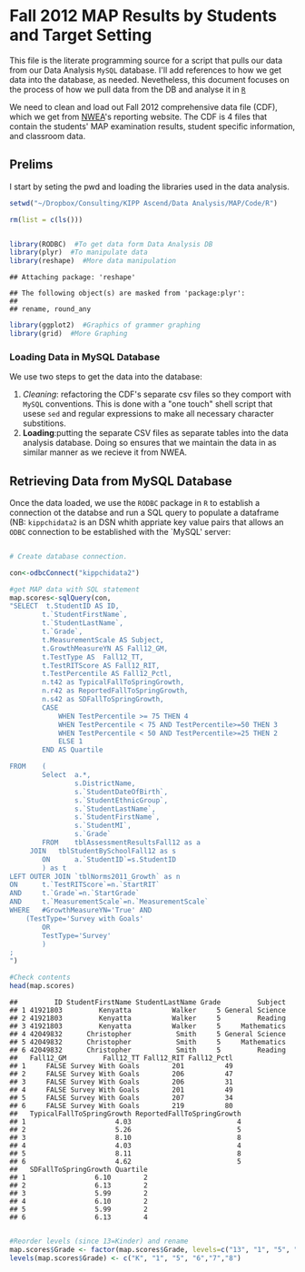 Fall 2012 MAP Results by Students and Target Setting 
========================================================
This file is the literate programming source for a script that pulls our data from our Data Analysis `MySQL` database. I'll add references to how we get data into the database, as needed.  Nevetheless, this document focuses on the process of how we pull data from the DB and analyse it in [`R`](www.r-project.org)

We need to clean and load out Fall 2012 comprehensive data file (CDF), which we get from [NWEA](http://www.nwea.org)'s reporting website. The CDF is 4 files that contain the students' MAP examination results, student specific information, and classroom data. 

## Prelims
I start by seting the pwd and loading the libraries used in the data analysis.

```r
setwd("~/Dropbox/Consulting/KIPP Ascend/Data Analysis/MAP/Code/R")

rm(list = c(ls()))


library(RODBC)  #To get data form Data Analysis DB
library(plyr)  #To manipulate data
library(reshape)  #More data manipulation
```

```
## Attaching package: 'reshape'
```

```
## The following object(s) are masked from 'package:plyr':
## 
## rename, round_any
```

```r
library(ggplot2)  #Graphics of grammer graphing
library(grid)  #More Graphing
```



### Loading Data in MySQL Database
We use two steps to get the data into the database:
  1. *Cleaning*: refactoring the CDF's separate csv files so they comport with `MySQL` conventions. This is done with a "one touch" shell script that usese `sed` and regular expressions to make all necessary character substitions.  
  2. **Loading**:putting the separate CSV files as separate tables into the data analysis database.  Doing so ensures that we maintain the data in as similar manner as we recieve it from NWEA. 

## Retrieving Data from MySQL Database
Once the data loaded, we use the `RODBC` package in `R` to establish a connection ot the databse and run a SQL query to populate a dataframe (NB: `kippchidata2` is an  DSN whith appriate key value pairs that allows an `ODBC` connection to be established with the `MySQL' server:


```r

# Create database connection.  

con<-odbcConnect("kippchidata2")

#get MAP data with SQL statement
map.scores<-sqlQuery(con, 
"SELECT  t.StudentID AS ID,
		t.`StudentFirstName`,
		t.`StudentLastName`,
		t.`Grade`,	
		t.MeasurementScale AS Subject,
		t.GrowthMeasureYN AS Fall12_GM,
		t.TestType AS  Fall12_TT, 
		t.TestRITScore AS Fall12_RIT,
		t.TestPercentile AS Fall12_Pctl,
		n.t42 as TypicalFallToSpringGrowth,
		n.r42 as ReportedFallToSpringGrowth,
		n.s42 as SDFallToSpringGrowth,
		CASE
			WHEN TestPercentile >= 75 THEN 4
			WHEN TestPercentile < 75 AND TestPercentile>=50 THEN 3
			WHEN TestPercentile < 50 AND TestPercentile>=25 THEN 2
			ELSE 1
		END AS Quartile

FROM 	(
		Select 	a.*, 
				s.DistrictName,
				s.`StudentDateOfBirth`,
				s.`StudentEthnicGroup`,
				s.`StudentLastName`,
				s.`StudentFirstName`,
				s.`StudentMI`,
				s.`Grade`
		FROM	tblAssessmentResultsFall12 as a
	 JOIN	tblStudentBySchoolFall12 as s
		ON		a.`StudentID`=s.StudentID
		) as t
LEFT OUTER JOIN `tblNorms2011_Growth` as n
ON 		t.`TestRITScore`=n.`StartRIT`
AND		t.`Grade`=n.`StartGrade`
AND		t.`MeasurementScale`=n.`MeasurementScale`
WHERE 	#GrowthMeasureYN='True' AND
 	(TestType='Survey with Goals'
		OR 
		TestType='Survey'
		)
;
")

#Check contents
head(map.scores)
```

```
##         ID StudentFirstName StudentLastName Grade         Subject
## 1 41921803         Kenyatta          Walker     5 General Science
## 2 41921803         Kenyatta          Walker     5         Reading
## 3 41921803         Kenyatta          Walker     5     Mathematics
## 4 42049832      Christopher           Smith     5 General Science
## 5 42049832      Christopher           Smith     5     Mathematics
## 6 42049832      Christopher           Smith     5         Reading
##   Fall12_GM         Fall12_TT Fall12_RIT Fall12_Pctl
## 1     FALSE Survey With Goals        201          49
## 2     FALSE Survey With Goals        206          47
## 3     FALSE Survey With Goals        206          31
## 4     FALSE Survey With Goals        201          49
## 5     FALSE Survey With Goals        207          34
## 6     FALSE Survey With Goals        219          80
##   TypicalFallToSpringGrowth ReportedFallToSpringGrowth
## 1                      4.03                          4
## 2                      5.26                          5
## 3                      8.10                          8
## 4                      4.03                          4
## 5                      8.11                          8
## 6                      4.62                          5
##   SDFallToSpringGrowth Quartile
## 1                 6.10        2
## 2                 6.13        2
## 3                 5.99        2
## 4                 6.10        2
## 5                 5.99        2
## 6                 6.13        4
```

```r

#Reorder levels (since 13=Kinder) and rename
map.scores$Grade <- factor(map.scores$Grade, levels=c("13", "1", "5", "6","7","8"))
levels(map.scores$Grade) <- c("K", "1", "5", "6","7","8")
```

## 
